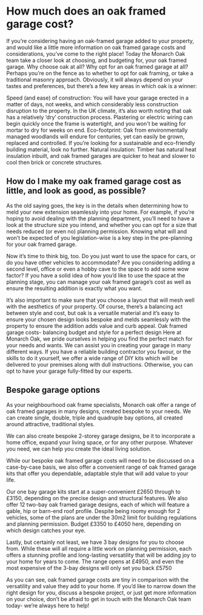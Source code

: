 <h1>How much does an oak framed garage cost?</h1>
<p>If you’re considering having an oak-framed garage added to your property, and would like a little more information on oak framed garage costs and considerations, you’ve come to the right place! Today the Monarch Oak team take a closer look at choosing, and budgeting for, your oak framed garage.
Why choose oak at all?
Why opt for an oak framed garage at all? Perhaps you’re on the fence as to whether to opt for oak framing, or take a traditional masonry approach.  Obviously, it will always depend on your tastes and preferences, but there’s a few key areas in which oak is a winner:


Speed (and ease) of construction: You will have your garage erected in a matter of days, not weeks, and which considerably less construction disruption to the property. In the UK climate, it’s also worth noting that oak has a relatively ‘dry’ construction process. Plastering or electric wiring can begin quickly once the frame is watertight, and you won't be waiting for mortar to dry for weeks on end.
Eco-footprint: Oak from environmentally managed woodlands will endure for centuries, yet can easily be grown, replaced and controlled. If you’re looking for a sustainable and eco-friendly building material, look no further.
Natural insulation:  Timber has natural heat insulation inbuilt, and oak framed garages are quicker to heat and slower to cool then brick or concrete structures.

<h2>How do I make my oak framed garage cost as little, and look as good, as possible?</h2>

As the old saying goes, the key is in the details when determining how to meld your new extension seamlessly into your home. For example, if you’re hoping to avoid dealing with the planning department, you’ll need to have a look at the structure size you intend, and whether you can opt for a size that needs reduced (or even no) planning permission. Knowing what will and won’t be expected of you legislation-wise is a key step in the pre-planning for your oak framed garage.

Now it’s time to think big, too. Do you just want to use the space for cars, or do you have other vehicles to accommodate? Are you considering adding a second level, office or even a hobby cave to the space to add some wow factor? If you have a solid idea of how you’d like to use the space at the planning stage, you can manage your oak framed garage’s cost as well as ensure the resulting addition is exactly what you want.

It’s also important to make sure that you choose a layout that will mesh well with the aesthetics of your property. Of course, there’s a balancing act between style and cost, but oak is a versatile material and it’s easy to ensure your chosen design looks bespoke and melds seamlessly with the property to ensure the addition adds value and curb appeal.
Oak framed garage costs- balancing budget and style for a perfect design
Here at Monarch Oak, we pride ourselves in helping you find the perfect match for your needs and wants. We can assist you in creating your garage in many different ways. If you have a reliable building contractor you favour, or the skills to do it yourself, we offer a wide range of DIY kits which will be delivered to your premises along with dull instructions. Otherwise, you can opt to have your garage fully-fitted by our experts.


<h2>Bespoke garage options</h2>
As your neighbourhood oak frame specialists, Monarch oak offer a range of oak framed garages in many designs, created bespoke to your needs. We can create single, double, triple and quadruple bay options, all created around attractive, traditional styles.

We can also create bespoke 2-storey garage designs, be it to incorporate a home office, expand your living space, or for any other purpose. Whatever you need, we can help you create the ideal living solution.

While our bespoke oak framed garage costs will need to be discussed on a case-by-case basis, we also offer a convenient range of oak framed garage kits that offer you dependable, adaptable style that will add value to your life.

Our one bay garage kits start at a super-convenient £2650 through to £3150, depending on the precise design and structural features.  We also offer 12 two-bay oak framed garage designs, each of which will feature a gable, hip or barn-end roof profile. Despite being roomy enough for 2 vehicles, some of the plans are under the 30m2 limit for building regulations and planning permission. Budget  £3350 to  £4050 here, depending on which design catches your eye.

Lastly, but certainly not least, we have 3 bay designs for you to choose from. While these will all require a little work on planning permission, each offers a stunning profile and long-lasting versatility that will be adding joy to your home for years to come. The range opens at  £4950, and even the most expensive of the 3-bay designs will only set you back £5750

As you can see, oak framed garage costs are tiny in comparison with the versatility and value they add to your home. If you’d like to narrow down the right design for you, discuss a bespoke project, or just get more information on your choice, don’t be afraid to get in touch with the Monarch Oak team today- we’re always here to help!

